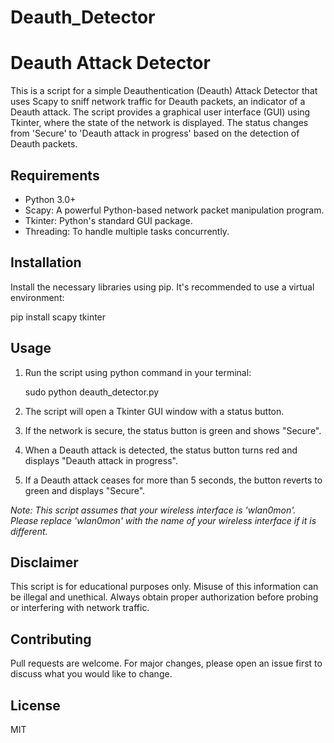 # Deauth_Detector
# Deauth Attack Detector

This is a script for a simple Deauthentication (Deauth) Attack Detector that uses Scapy to sniff network traffic for Deauth packets, an indicator of a Deauth attack. The script provides a graphical user interface (GUI) using Tkinter, where the state of the network is displayed. The status changes from 'Secure' to 'Deauth attack in progress' based on the detection of Deauth packets.

## Requirements
- Python 3.0+
- Scapy: A powerful Python-based network packet manipulation program.
- Tkinter: Python's standard GUI package.
- Threading: To handle multiple tasks concurrently.

## Installation
Install the necessary libraries using pip. It's recommended to use a virtual environment:

pip install scapy tkinter


## Usage

1. Run the script using python command in your terminal:

   sudo python deauth_detector.py

2. The script will open a Tkinter GUI window with a status button. 
3. If the network is secure, the status button is green and shows "Secure".
4. When a Deauth attack is detected, the status button turns red and displays "Deauth attack in progress".
5. If a Deauth attack ceases for more than 5 seconds, the button reverts to green and displays "Secure".

_Note: This script assumes that your wireless interface is 'wlan0mon'. Please replace 'wlan0mon' with the name of your wireless interface if it is different._

## Disclaimer
This script is for educational purposes only. Misuse of this information can be illegal and unethical. Always obtain proper authorization before probing or interfering with network traffic.

## Contributing
Pull requests are welcome. For major changes, please open an issue first to discuss what you would like to change.

## License
MIT
